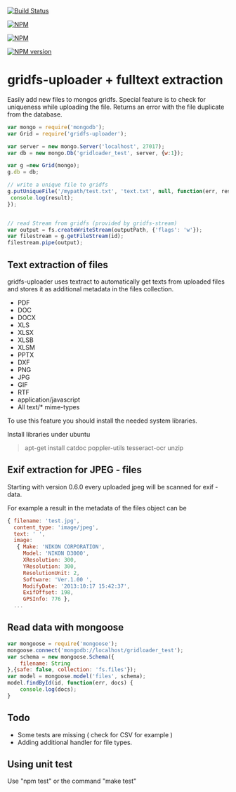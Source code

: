 [![Build Status](https://travis-ci.org/DominicBoettger/gridfs-uploader.svg?branch=master)](https://travis-ci.org/DominicBoettger/gridfs-uploader)

[![NPM](https://nodei.co/npm-dl/gridfs-uploader.png?months=1)](https://nodei.co/npm/gridfs-uploader/)

[![NPM](https://nodei.co/npm/gridfs-uploader.png?downloads=true&stars=true)](https://nodei.co/npm/gridfs-uploader/)

[![NPM version](https://badge.fury.io/js/gridfs-uploader@2x.png)](http://badge.fury.io/js/gridfs-uploader)

# gridfs-uploader + fulltext extraction

Easily add new files to mongos gridfs. Special feature is to check for uniqueness while uploading the file.
Returns an error with the file duplicate from the database.

```js
var mongo = require('mongodb');
var Grid = require('gridfs-uploader');

var server = new mongo.Server('localhost', 27017);
var db = new mongo.Db('gridloader_test', server, {w:1});

var g =new Grid(mongo);
g.db = db;

// write a unique file to gridfs
g.putUniqueFile('/mypath/test.txt', 'text.txt', null, function(err, result) {
 console.log(result);
});


// read Stream from gridfs (provided by gridfs-stream)
var output = fs.createWriteStream(outputPath, {'flags': 'w'});
var filestream = g.getFileStream(id);
filestream.pipe(output);

```

## Text extraction of files

gridfs-uploader uses textract to automatically get texts from uploaded files and stores it as additional metadata in the files collection.

* PDF
* DOC
* DOCX
* XLS
* XLSX
* XLSB
* XLSM
* PPTX
* DXF
* PNG
* JPG
* GIF
* RTF
* application/javascript
* All text/* mime-types

To use this feature you should install the needed system libraries.

Install libraries under ubuntu
> apt-get install catdoc poppler-utils tesseract-ocr unzip


## Exif extraction for JPEG - files

Starting with version 0.6.0 every uploaded jpeg will be scanned for exif - data.

For example a result in the metadata of the files object can be

```js
{ filename: 'test.jpg',
  content_type: 'image/jpeg',
  text: ' ',
  image:
   { Make: 'NIKON CORPORATION',
     Model: 'NIKON D3000',
     XResolution: 300,
     YResolution: 300,
     ResolutionUnit: 2,
     Software: 'Ver.1.00 ',
     ModifyDate: '2013:10:17 15:42:37',
     ExifOffset: 198,
     GPSInfo: 776 },
  ...
```

## Read data with mongoose

```js
var mongoose = require('mongoose');
mongoose.connect('mongodb://localhost/gridloader_test');
var schema = new mongoose.Schema({
    filename: String
},{safe: false, collection: 'fs.files'});
var model = mongoose.model('files', schema);
model.findById(id, function(err, docs) {
	console.log(docs);
}
```

## Todo
- Some tests are missing ( check for CSV for example )
- Adding additional handler for file types.

## Using unit test

Use "npm test" or the command "make test"